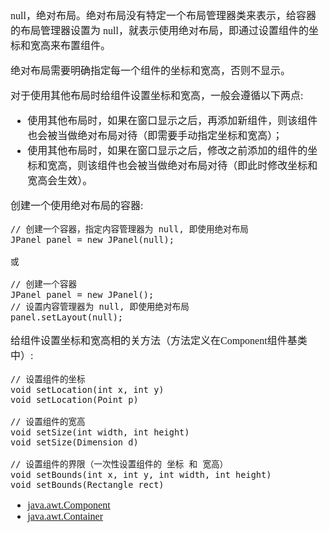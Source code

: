 <font face="SimSun" size=3>

null，绝对布局。绝对布局没有特定一个布局管理器类来表示，给容器的布局管理器设置为 null，就表示使用绝对布局，即通过设置组件的坐标和宽高来布置组件。

绝对布局需要明确指定每一个组件的坐标和宽高，否则不显示。

对于使用其他布局时给组件设置坐标和宽高，一般会遵循以下两点:

- 使用其他布局时，如果在窗口显示之后，再添加新组件，则该组件也会被当做绝对布局对待（即需要手动指定坐标和宽高）；
- 使用其他布局时，如果在窗口显示之后，修改之前添加的组件的坐标和宽高，则该组件也会被当做绝对布局对待（即此时修改坐标和宽高会生效）。

创建一个使用绝对布局的容器:

~~~
// 创建一个容器，指定内容管理器为 null, 即使用绝对布局
JPanel panel = new JPanel(null);

或

// 创建一个容器
JPanel panel = new JPanel();
// 设置内容管理器为 null, 即使用绝对布局
panel.setLayout(null);
~~~

给组件设置坐标和宽高相的关方法（方法定义在Component组件基类中）:

~~~
// 设置组件的坐标
void setLocation(int x, int y)
void setLocation(Point p)

// 设置组件的宽高
void setSize(int width, int height)
void setSize(Dimension d)

// 设置组件的界限（一次性设置组件的 坐标 和 宽高）
void setBounds(int x, int y, int width, int height)
void setBounds(Rectangle rect)
~~~

- [java.awt.Component](https://docs.oracle.com/javase/8/docs/api/java/awt/Component.html)
- [java.awt.Container](https://docs.oracle.com/javase/8/docs/api/java/awt/Container.html)


</font>